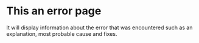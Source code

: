 # This an error page

It will display information about the error that was encountered such as an explanation, most probable cause and fixes.
